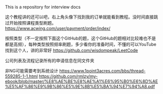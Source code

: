 This is a repository for interview docs

这个教程讲的还可以吧，右上角头像下找到我的订单就能看到教程。没时间直接跳过开始按照课程类型刷题。
https://www.acwing.com/user/payment/order/index/

按照类型（不一定按照下面这个GitHub的题，这个GitHub的题相对比较难也不是都是高频），每种类型按照频率刷题，多少看你的准备时间，不懂的可以YouTube找到这个人，讲的非常好
https://github.com/wisdompeak/LeetCode

公司列表及流程记录所有的申请信息在同文件夹

非NG可能需要考到系统设计
https://www.1point3acres.com/bbs/thread-559285-1-1.html
https://github.com/rmlzy/my-ebook/blob/master/%E8%AE%BE%E8%AE%A1%E6%95%B0%E6%8D%AE%E5%AF%86%E9%9B%86%E5%9E%8B%E5%BA%94%E7%94%A8.pdf
